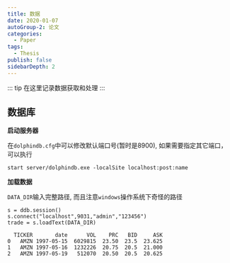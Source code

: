 ```yaml
---
title: 数据
date: 2020-01-07
autoGroup-2: 论文
categories:
  - Paper
tags:
  - Thesis
publish: false
sidebarDepth: 2
---
```


::: tip
在这里记录数据获取和处理
:::

## 数据库

__启动服务器__

在`dolphindb.cfg`中可以修改默认端口号(暂时是8900), 如果需要指定其它端口，可以执行
```
start server/dolphindb.exe -localSite localhost:post:name
```

__加载数据__

`DATA_DIR`输入完整路径, 而且注意`windows`操作系统下奇怪的路径
```
s = ddb.session()
s.connect("localhost",9031,"admin","123456")
trade = s.loadText(DATA_DIR)

  TICKER       date      VOL    PRC   BID     ASK
0   AMZN 1997-05-15  6029815  23.50  23.5  23.625
1   AMZN 1997-05-16  1232226  20.75  20.5  21.000
2   AMZN 1997-05-19   512070  20.50  20.5  20.625
```
